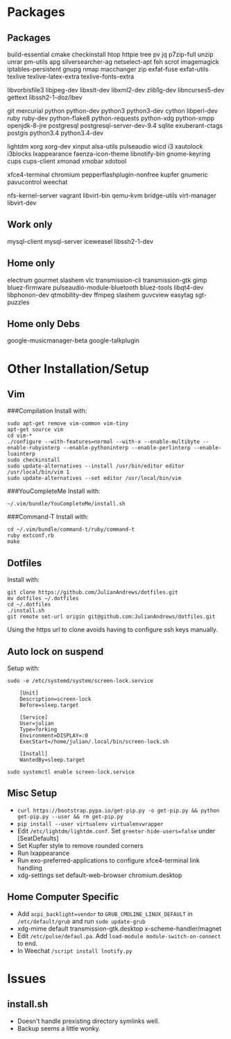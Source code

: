 Packages
========
Packages
--------
build-essential cmake checkinstall htop httpie tree pv jq p7zip-full unzip unrar pm-utils apg silversearcher-ag netselect-apt feh scrot imagemagick iptables-persistent gnupg nmap macchanger zip exfat-fuse exfat-utils texlive texlive-latex-extra texlive-fonts-extra

libvorbisfile3 libjpeg-dev libxslt-dev libxml2-dev zlib1g-dev libncurses5-dev gettext libssh2-1-doz/lbev

git mercurial python python-dev python3 python3-dev cython libperl-dev ruby ruby-dev python-flake8 python-requests python-xdg python-xmpp openjdk-8-jre postgresql postgresql-server-dev-9.4 sqlite exuberant-ctags postgis python3.4 python3.4-dev

lightdm xorg xorg-dev xinput alsa-utils pulseaudio wicd i3 xautolock i3blocks lxappearance faenza-icon-theme libnotify-bin gnome-keyring cups cups-client xmonad xmobar xdotool

xfce4-terminal chromium pepperflashplugin-nonfree kupfer gnumeric pavucontrol weechat

nfs-kernel-server vagrant libvirt-bin qemu-kvm bridge-utils virt-manager libvirt-dev

Work only
---------
mysql-client mysql-server iceweasel libssh2-1-dev

Home only
---------
electrum gourmet slashem vlc transmission-cli transmission-gtk gimp bluez-firmware pulseaudio-module-bluetooth bluez-tools libqt4-dev libphonon-dev qtmobility-dev ffmpeg slashem guvcview easytag sgt-puzzles

Home only Debs
----
google-musicmanager-beta google-talkplugin

Other Installation/Setup
========================
Vim
---

###Compilation
Install with:

    sudo apt-get remove vim-common vim-tiny
    apt-get source vim
    cd vim-*
    ./configure --with-features=normal --with-x --enable-multibyte --enable-rubyinterp --enable-pythoninterp --enable-perlinterp --enable-luainterp
    sudo checkinstall
    sudo update-alternatives --install /usr/bin/editor editor /usr/local/bin/vim 1
    sudo update-alternatives --set editor /usr/local/bin/vim

###YouCompleteMe
Install with:

    ~/.vim/bundle/YouCompleteMe/install.sh

###Command-T
Install with:

    cd ~/.vim/bundle/command-t/ruby/command-t
    ruby extconf.rb
    make

Dotfiles
--------
Install with:

    git clone https://github.com/JulianAndrews/dotfiles.git
    mv dotfiles ~/.dotfiles
    cd ~/.dotfiles
    ./install.sh
    git remote set-url origin git@github.com:JulianAndrews/dotfiles.git

Using the https url to clone avoids having to configure ssh keys manually.

Auto lock on suspend
------------------
Setup with:

    sudo -e /etc/systemd/system/screen-lock.service

        [Unit]
        Description=screen-lock
        Before=sleep.target

        [Service]
        User=julian
        Type=forking
        Environment=DISPLAY=:0
        ExecStart=/home/julian/.local/bin/screen-lock.sh

        [Install]
        WantedBy=sleep.target

    sudo systemctl enable screen-lock.service

Misc Setup
----------
* `curl https://bootstrap.pypa.io/get-pip.py -o get-pip.py && python get-pip.py --user && rm get-pip.py`
* `pip install --user virtualenv virtualenvwrapper`
* Edit `/etc/lightdm/lightdm.conf`. Set `greeter-hide-users=false` under [SeatDefaults]
* Set Kupfer style to remove rounded corners
* Run lxappearance
* Run exo-preferred-applications to configure xfce4-terminal link handling
* xdg-settings set default-web-browser chromium.desktop

Home Computer Specific
----------------------
* Add `acpi_backlight=vendor` to `GRUB_CMDLINE_LINUX_DEFAULT` in `/etc/default/grub` and run `sudo update-grub`
* xdg-mime default transmission-gtk.desktop x-scheme-handler/magnet
* Edit `/etc/pulse/defaul.pa`. Add `load-module module-switch-on-connect` to end.
* In Weechat `/script install lnotify.py`

Issues
======
install.sh
----------
* Doesn't handle prexisting directory symlinks well.
* Backup seems a little wonky.
